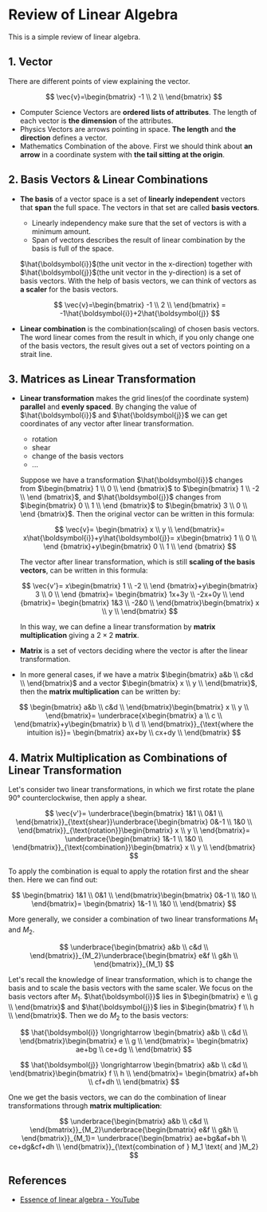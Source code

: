 # Review of Linear Algebra  

This is a simple review of linear algebra.

## 1. Vector

There are different points of view explaining the vector.  

$$ \vec{v}=\begin{bmatrix} -1 \\ 2 \\ \end{bmatrix} $$

- Computer Science
   Vectors are **ordered lists of attributes**. The length of each vector is **the dimension** of the attributes.
- Physics
   Vectors are arrows pointing in space. **The length** and **the direction** defines a vector.
- Mathematics
   Combination of the above. First we should think about **an arrow** in a coordinate  system with **the tail sitting at the origin**.

## 2. Basis Vectors & Linear Combinations

- **The basis** of a vector space is a set of **linearly independent** vectors that **span** the full space. The vectors in that set are called **basis vectors**.
  - Linearly independency make sure that the set of vectors is with a minimum amount.
  - Span of vectors describes the result of linear combination by the basis is full of the space.  

  $\hat{\boldsymbol{i}}$(the unit vector in the x-direction) together with $\hat{\boldsymbol{j}}$(the unit vector in the y-direction) is a set of basis vectors. With the help of basis vectors, we can think of vectors as **a scaler** for the basis vectors.

  $$ \vec{v}=\begin{bmatrix} -1 \\ 2 \\ \end{bmatrix} = -1\hat{\boldsymbol{i}}+2\hat{\boldsymbol{j}} $$

- **Linear combination** is the combination(scaling) of chosen basis vectors. The word linear comes from the result in which, if you only change one of the basis vectors, the result gives out a set of vectors pointing on a strait line.

## 3. Matrices as Linear Transformation

- **Linear transformation** makes the grid lines(of the coordinate system) **parallel** and **evenly spaced**. By changing the value of $\hat{\boldsymbol{i}}$ and $\hat{\boldsymbol{j}}$ we can get coordinates of any vector after linear transformation.
  - rotation
  - shear
  - change of the basis vectors
  - ...

  Suppose we have a transformation $\hat{\boldsymbol{i}}$ changes from $\begin{bmatrix} 1 \\ 0 \\ \end {bmatrix}$ to $\begin{bmatrix} 1 \\ -2 \\ \end {bmatrix}$, and $\hat{\boldsymbol{j}}$ changes from $\begin{bmatrix} 0 \\ 1 \\ \end {bmatrix}$ to $\begin{bmatrix} 3 \\ 0 \\ \end {bmatrix}$. Then the original vector can be written in this formula:  

  $$
  \vec{v}=
  \begin{bmatrix} x \\ y \\ \end{bmatrix}=
  x\hat{\boldsymbol{i}}+y\hat{\boldsymbol{j}}=
  x\begin{bmatrix} 1 \\ 0 \\ \end {bmatrix}+y\begin{bmatrix} 0 \\ 1 \\ \end {bmatrix}
  $$  

  The vector after linear transformation, which is still **scaling of the basis vectors**, can be written in this formula:

  $$
  \vec{v'}=
  x\begin{bmatrix} 1 \\ -2 \\ \end {bmatrix}+y\begin{bmatrix} 3 \\ 0 \\ \end {bmatrix}=
  \begin{bmatrix} 1x+3y \\ -2x+0y \\ \end {bmatrix}=
  \begin{bmatrix} 1&3 \\ -2&0 \\ \end{bmatrix}\begin{bmatrix} x \\ y \\ \end{bmatrix}
  $$

  In this way, we can define a linear transformation by **matrix multiplication** giving a $2\times2$ **matrix**.
- **Matrix** is a set of vectors deciding where the vector is after the linear transformation.
- In more general cases, if we have a matrix $\begin{bmatrix} a&b \\ c&d \\ \end{bmatrix}$ and a vector $\begin{bmatrix} x \\ y \\ \end{bmatrix}$, then the **matrix multiplication** can be written by:

$$
\begin{bmatrix} a&b \\ c&d \\ \end{bmatrix}\begin{bmatrix} x \\ y \\ \end{bmatrix}=
\underbrace{x\begin{bmatrix} a \\ c \\ \end{bmatrix}+y\begin{bmatrix} b \\ d \\ \end{bmatrix}}_{\text{where the intuition is}}=
\begin{bmatrix} ax+by \\ cx+dy \\ \end{bmatrix}
$$

## 4. Matrix Multiplication as Combinations of Linear Transformation

Let's consider two linear transformations, in which we first rotate the plane 90° counterclockwise, then apply a shear.  

$$
\vec{v'}=
\underbrace{\begin{bmatrix} 1&1 \\ 0&1 \\ \end{bmatrix}}_{\text{shear}}\underbrace{\begin{bmatrix} 0&-1 \\ 1&0 \\ \end{bmatrix}}_{\text{rotation}}\begin{bmatrix} x \\ y \\ \end{bmatrix}=
\underbrace{\begin{bmatrix} 1&-1 \\ 1&0 \\ \end{bmatrix}}_{\text{combination}}\begin{bmatrix} x \\ y \\ \end{bmatrix}
$$

To apply the combination is equal to apply the rotation first and the shear then. Here we can find out:

$$
\begin{bmatrix} 1&1 \\ 0&1 \\ \end{bmatrix}\begin{bmatrix} 0&-1 \\ 1&0 \\ \end{bmatrix}=
\begin{bmatrix} 1&-1 \\ 1&0 \\ \end{bmatrix}
$$

More generally, we consider a combination of two linear transformations $M_1$ and $M_2$.

$$
\underbrace{\begin{bmatrix} a&b \\ c&d \\ \end{bmatrix}}_{M_2}\underbrace{\begin{bmatrix} e&f \\ g&h \\ \end{bmatrix}}_{M_1}
$$

Let's recall the knowledge of linear transformation, which is to change the basis and to scale the basis vectors with the same scaler. We focus on the basis vectors after $M_1$. $\hat{\boldsymbol{i}}$ lies in $\begin{bmatrix} e \\ g \\ \end{bmatrix}$ and $\hat{\boldsymbol{j}}$ lies in $\begin{bmatrix} f \\ h \\ \end{bmatrix}$. Then we do $M_2$ to the basis vectors:

$$
\hat{\boldsymbol{i}} \longrightarrow
\begin{bmatrix} a&b \\ c&d \\ \end{bmatrix}\begin{bmatrix} e \\ g \\ \end{bmatrix}=
\begin{bmatrix} ae+bg \\ ce+dg \\ \end{bmatrix}
$$  

$$
\hat{\boldsymbol{j}} \longrightarrow
\begin{bmatrix} a&b \\ c&d \\ \end{bmatrix}\begin{bmatrix} f \\ h \\ \end{bmatrix}=
\begin{bmatrix} af+bh \\ cf+dh \\ \end{bmatrix}
$$

One we get the basis vectors, we can do the combination of linear transformations through **matrix multiplication**:

$$
\underbrace{\begin{bmatrix} a&b \\ c&d \\ \end{bmatrix}}_{M_2}\underbrace{\begin{bmatrix} e&f \\ g&h \\ \end{bmatrix}}_{M_1}=
\underbrace{\begin{bmatrix} ae+bg&af+bh \\ ce+dg&cf+dh \\ \end{bmatrix}}_{\text{combination of } M_1 \text{ and }M_2}
$$

## References

- [Essence of linear algebra - YouTube](https://www.youtube.com/playlist?list=PLZHQObOWTQDPD3MizzM2xVFitgF8hE_ab)
